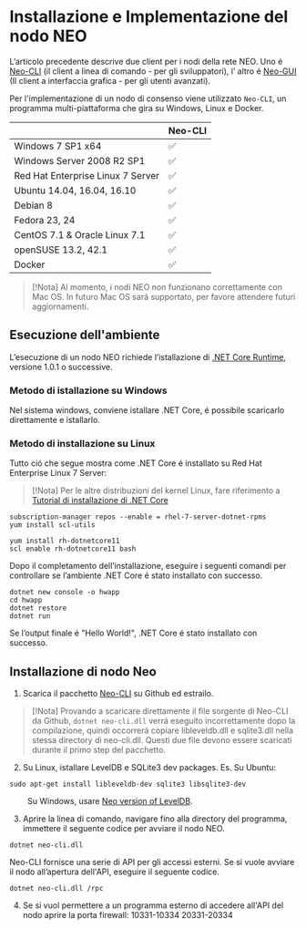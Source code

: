 # Installazione e Implementazione del nodo NEO

L’articolo precedente descrive due client per i nodi della rete NEO. Uno é [Neo-CLI](https://github.com/neo-project/neo-cli/releases) (il client a linea di comando - per gli sviluppatori), l’ altro é [Neo-GUI](https://github.com/neo-project/neo-gui/releases) (Il client a interfaccia grafica - per gli utenti avanzati).

Per l'implementazione di un nodo di consenso viene utilizzato `Neo-CLI`, un programma multi-piattaforma che gira su Windows, Linux e Docker. 

|                                   | Neo-CLI |
| --------------------------------- | ----------------- |
| Windows 7 SP1 x64                 | ✅                 |
| Windows Server 2008 R2 SP1        | ✅                 |
| Red Hat Enterprise Linux 7 Server | ✅                 |
| Ubuntu 14.04, 16.04, 16.10        | ✅                 |
| Debian 8                          | ✅                 |
| Fedora 23, 24                     | ✅                 |
| CentOS 7.1 & Oracle Linux 7.1     | ✅                 |
| openSUSE 13.2, 42.1               | ✅                 |
| Docker                            | ✅                 |

> [!Nota]
> Al momento, i nodi NEO non funzionano correttamente con Mac OS. In futuro Mac OS sará supportato, per favore attendere futuri aggiornamenti. 

## Esecuzione dell'ambiente

L’esecuzione di un nodo NEO richiede l’istallazione di [.NET Core Runtime](https://www.microsoft.com/net/download/core#/runtime), versione 1.0.1 o successive.

### Metodo di istallazione su Windows

Nel sistema windows, conviene istallare .NET Core, é possibile scaricarlo direttamente e istallarlo.

### Metodo di installazione su Linux

Tutto ció che segue mostra come .NET Core é installato su Red Hat Enterprise Linux 7 Server:

> [!Nota]
> Per le altre distribuzioni del kernel Linux, fare riferimento a [Tutorial di installazione di .NET Core](https://www.snetnet/core#linuxredhat)

```
subscription-manager repos --enable = rhel-7-server-dotnet-rpms
yum install scl-utils
```


```
yum install rh-dotnetcore11
scl enable rh-dotnetcore11 bash
```

Dopo il completamento dell’installazione, eseguire i seguenti comandi per controllare se l’ambiente .NET Core é stato installato con successo.

```
dotnet new console -o hwapp
cd hwapp
dotnet restore
dotnet run
```

Se l’output finale é "Hello World!", .NET Core é stato installato con successo.


## Installazione di nodo Neo

1. Scarica il pacchetto [Neo-CLI](https://github.com/neo-project/neo-cli/releases) su Github ed estrailo.

> [!Nota]
> Provando a scaricare direttamente il file sorgente di Neo-CLI da Github, `dotnet neo-cli.dll` verrá eseguito incorrettamente dopo la compilazione, quindi occorrerá copiare libleveldb.dll e sqlite3.dll nella stessa directory di neo-cli.dll. Questi due file devono essere scaricati durante il primo step del pacchetto. 

2. Su Linux, istallare LevelDB e SQLite3 dev packages. Es. Su Ubuntu:

```
sudo apt-get install libleveldb-dev sqlite3 libsqlite3-dev
```
&nbsp;&nbsp;&nbsp;&nbsp;&nbsp;&nbsp;&nbsp; Su Windows, usare [Neo version of LevelDB](https://github.com/neo-project/leveldb).

3. Aprire la linea di comando, navigare fino alla directory del programma, immettere il seguente codice per avviare il nodo NEO. 

```
dotnet neo-cli.dll
```

Neo-CLI fornisce una serie di API per gli accessi esterni. Se si vuole avviare il nodo all’apertura dell'API, eseguire il seguente codice.
```
dotnet neo-cli.dll /rpc
```
4. Se si vuol permettere a un programma esterno di accedere all'API del nodo aprire la porta firewall: 10331-10334 20331-20334
